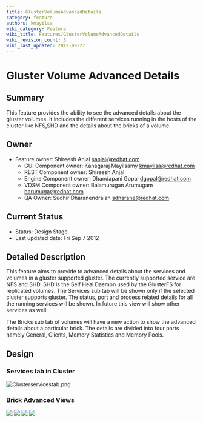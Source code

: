 ```yaml
---
title: GlusterVolumeAdvancedDetails
category: feature
authors: kmayilsa
wiki_category: Feature
wiki_title: Features/GlusterVolumeAdvancedDetails
wiki_revision_count: 5
wiki_last_updated: 2012-09-27
---
```


# Gluster Volume Advanced Details

## Summary

This feature provides the ability to see the advanced details about the gluster volumes. It includes the different services running in the hosts of the cluster like NFS,SHD and the details about the bricks of a volume.

## Owner

*   Feature owner: Shireesh Anjal <sanjal@redhat.com>
    -   GUI Component owner: Kanagaraj Mayilsamy <kmayilsa@redhat.com>
    -   REST Component owner: Shireesh Anjal
    -   Engine Component owner: Dhandapani Gopal <dgopal@redhat.com>
    -   VDSM Component owner: Balamurugan Arumugam <barumuga@redhat.com>
    -   QA Owner: Sudhir Dharanendraiah <sdharane@redhat.com>

## Current Status

*   Status: Design Stage
*   Last updated date: Fri Sep 7 2012

## Detailed Description

This feature aims to provide to advanced details about the services and volumes in a gluster supported gluster. The currently supported service are NFS and SHD. SHD is the Self Heal Daemon used by the GlusterFS for replicated volumes. The Services sub tab will be shown only if the selected cluster supports gluster. The status, port and process related details for all the running services will be shown. In future this view will show other services as well.

The Bricks sub tab of volumes will have a new action to show the advanced details about a particular brick. The details are divided into four parts namely General, Clients, Memory Statistics and Memory Pools.

## Design

### Services tab in Cluster

![](Clusterservicestab.png "Clusterservicestab.png")

### Brick Advanced Views

![](/images/wiki/Gluster_Brick_Advanced_View_1.png) ![](/images/wiki/Gluster_Brick_Advanced_View_2.png) ![](/images/wiki/Gluster_Brick_Advanced_View_3.png) ![](/images/wiki/Gluster_Brick_Advanced_View_4.png)

